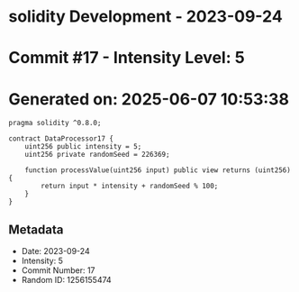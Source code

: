 ﻿# solidity Development - 2023-09-24
# Commit #17 - Intensity Level: 5
# Generated on: 2025-06-07 10:53:38
```solidity
pragma solidity ^0.8.0;

contract DataProcessor17 {
    uint256 public intensity = 5;
    uint256 private randomSeed = 226369;

    function processValue(uint256 input) public view returns (uint256) {
        return input * intensity + randomSeed % 100;
    }
}
```
## Metadata
- Date: 2023-09-24
- Intensity: 5
- Commit Number: 17
- Random ID: 1256155474
